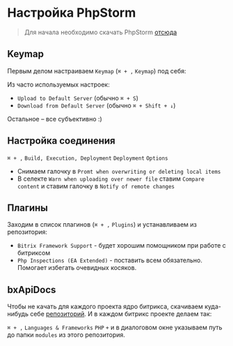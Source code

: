 # Настройка PhpStorm

>Для начала необходимо скачать PhpStorm [отсюда](https://www.jetbrains.com/phpstorm/)

## Keymap

Первым делом настраиваем ``Keymap`` (````⌘ + ,```` ````Keymap````) под себя:

Из часто используемых настроек:
- ``Upload to Default Server`` (обычно ````⌘ + S````)
- ``Download from Default Server`` (обычно ````⌘ + Shift + ↓````)

Остальное – все субъективно :)

## Настройка соединения
````⌘ + ,```` ````Build, Execution, Deployment```` ````Deployment```` ````Options````
- Снимаем галочку в ``Promt when overwriting or deleting local items``
- В селекте ``Warn when uploading over newer file`` ставим ``Compare content`` и ставим галочку в ``Notify of remote changes``


## Плагины

Заходим в список плагинов (````⌘ + ,```` ````Plugins````) и устанавливаем из репозитория:
- ``Bitrix Framework Support`` - будет хорошим помощником при работе с битриксом 
- ``Php Inspections (EA Extended)`` - поставить всем обязательно. Помогает избегать очевидных косяков.

## bxApiDocs
Чтобы не качать для каждого проекта ядро битрикса, скачиваем куда-нибудь себе [репозиторий](https://github.com/Prominado-ru/bxApiDocs).
И в каждом битрикс проекте делаем так:

````⌘ + ,```` ````Languages & Frameworks```` ````PHP```` ````+```` и в диалоговом окне указываем путь до папки ``modules`` из этого репозитория.
